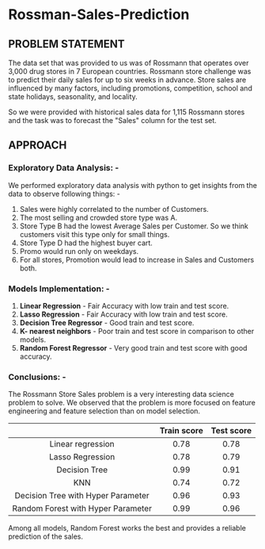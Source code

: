 # Rossman-Sales-Prediction

## PROBLEM STATEMENT

The data set that was provided to us was of Rossmann that operates over
3,000 drug stores in 7 European countries. Rossmann store challenge was to
predict their daily sales for up to six weeks in advance. Store sales are
influenced by many factors, including promotions, competition, school and
state holidays, seasonality, and locality.

So we were provided with historical sales data for 1,115 Rossmann stores and
the task was to forecast the "Sales" column for the test set.

## APPROACH

### Exploratory Data Analysis: -

We performed exploratory data analysis with python to get insights from the data to
observe following things: -

  1. Sales were highly correlated to the number of Customers.
  2. The most selling and crowded store type was A.
  3. Store Type B had the lowest Average Sales per Customer. So we think
  customers visit this type only for small things.
  4. Store Type D had the highest buyer cart.
  5. Promo would run only on weekdays.
  6. For all stores, Promotion would lead to increase in Sales and Customers
  both.

### Models Implementation: -
  1. **Linear Regression** - Fair Accuracy with low train and test score.
  2. **Lasso Regression** - Fair Accuracy with low train and test score.
  3. **Decision Tree Regressor** - Good train and test score.
  4. **K- nearest neighbors** - Poor train and test score in comparison to other models.
  5. **Random Forest Regressor** - Very good train and test score with good accuracy.
  
### Conclusions: -

The Rossmann Store Sales problem is a very interesting data science problem
to solve. We observed that the problem is more focused on feature
engineering and feature selection than on model selection.

|  | Train score | Test score|
|      :---:      |     :---:      |     :---:     |
| Linear regression   | 0.78     | 0.78    |
| Lasso Regression     | 0.78       | 0.79      |
| Decision Tree     | 0.99       | 0.91      |
| KNN     | 0.74       | 0.72     |
| Decision Tree with Hyper Parameter     | 0.96    | 0.93    |
| Random Forest with Hyper Parameter     | 0.99   | 0.96    |


Among all models, Random Forest works the best and provides a reliable
prediction of the sales.
